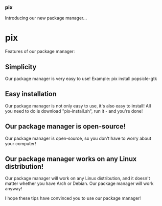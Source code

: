 ### pix

Introducing our new package manager...
# pix

Features of our package manager:

## Simplicity
Our package manager is very easy to use! 
Example: pix install popsicle-gtk

## Easy installation
Our package manager is not only easy to use, it's also easy to install! All you need to do is download "pix-install.sh", run it - and you're done!

## Our package manager is open-source!
Our package manager is open-source, so you don't have to worry about your computer!

## Our package manager works on any Linux distribution!
Our package manager will work on any Linux distribution, and it doesn't matter whether you have Arch or Debian. Our package manager will work anyway!

I hope these tips have convinced you to use our package manager!
